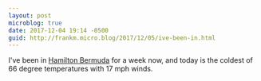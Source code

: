 ```yaml
---
layout: post
microblog: true
date: 2017-12-04 19:14 -0500
guid: http://frankm.micro.blog/2017/12/05/ive-been-in.html
---
```

I've been in [Hamilton Bermuda](https://www.bermuda-attractions.com/bermuda2_00001d.htm) for a week now, and today is the coldest of 66 degree temperatures with 17 mph winds. 
